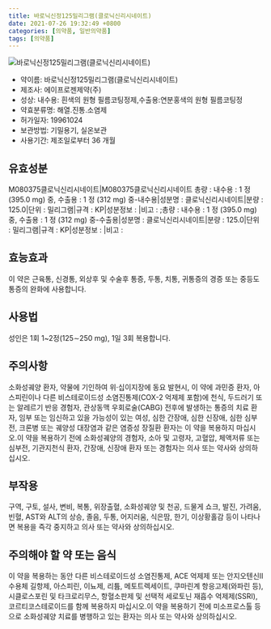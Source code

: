 ```yaml
---
title: 바로닉신정125밀리그램(클로닉신리시네이트)
date: 2021-07-26 19:32:49 +0800
categories: [의약품, 일반의약품]
tags: [의약품]
---
```

![바로닉신정125밀리그램(클로닉신리시네이트)](https://nedrug.mfds.go.kr/pbp/cmn/itemImageDownload/147427336539800150)

- 약이름: 바로닉신정125밀리그램(클로닉신리시네이트)
- 제조사: 에이프로젠제약(주)
- 성상: 내수용: 흰색의 원형 필름코팅정제,수출용:연분홍색의 원형 필름코팅정
- 약효분류명: 해열.진통.소염제
- 허가일자: 19961024
- 보관방법: 기밀용기, 실온보관
- 사용기간: 제조일로부터 36 개월
## 유효성분
M080375클로닉신리시네이트|M080375클로닉신리시네이트
총량 : 내수용 : 1 정 (395.0 mg) 중, 수출용 : 1 정 (312 mg) 중-내수용|성분명 : 클로닉신리시네이트|분량 : 125.0|단위 : 밀리그램|규격 : KP|성분정보 : |비고 : ;총량 : 내수용 : 1 정 (395.0 mg) 중, 수출용 : 1 정 (312 mg) 중-수출용|성분명 : 클로닉신리시네이트|분량 : 125.0|단위 : 밀리그램|규격 : KP|성분정보 : |비고 :
## 효능효과
이 약은 근육통, 신경통, 외상후 및 수술후 통증, 두통, 치통, 귀통증의 경증 또는 중등도 통증의 완화에 사용합니다.
## 사용법
성인은 1회 1~2정(125∼250 mg), 1일 3회 복용합니다.
## 주의사항
소화성궤양 환자, 약물에 기인하여 위·십이지장에 동요 발현시, 이 약에 과민증 환자, 아스피린이나 다른 비스테로이드성 소염진통제(COX-2 억제제 포함)에 천식, 두드러기 또는 알레르기 반응 경험자, 관상동맥 우회로술(CABG) 전후에 발생하는 통증의 치료 환자, 임부 또는 임신하고 있을 가능성이 있는 여성, 심한 간장애, 심한 신장애, 심한 심부전, 크론병 또는 궤양성 대장염과 같은 염증성 장질환 환자는 이 약을 복용하지 마십시오.이 약을 복용하기 전에 소화성궤양의 경험자, 소아 및 고령자, 고혈압, 체액저류 또는 심부전, 기관지천식 환자, 간장애, 신장애 환자 또는 경험자는 의사 또는 약사와 상의하십시오.
## 부작용
구역, 구토, 설사, 변비, 복통, 위장출혈, 소화성궤양 및 천공, 드물게 쇼크, 발진, 가려움, 빈혈, AST와 ALT의 상승, 졸음, 두통, 어지러움, 식은땀, 한기, 이상황홀감 등이 나타나면 복용을 즉각 중지하고 의사 또는 약사와 상의하십시오.
## 주의해야 할 약 또는 음식
이 약을 복용하는 동안 다른 비스테로이드성 소염진통제, ACE 억제제 또는 안지오텐신Ⅱ 수용체 길항제, 아스피린, 이뇨제, 리튬, 메토트렉세이트, 쿠마린계 항응고제(와파린 등), 시클로스포린 및 타크로리무스, 항혈소판제 및 선택적 세로토닌 재흡수 억제제(SSRI), 코르티코스테로이드를 함께 복용하지 마십시오.이 약을 복용하기 전에 미소프로스톨 등으로 소화성궤양 치료를 병행하고 있는 환자는 의사 또는 약사와 상의하십시오.
